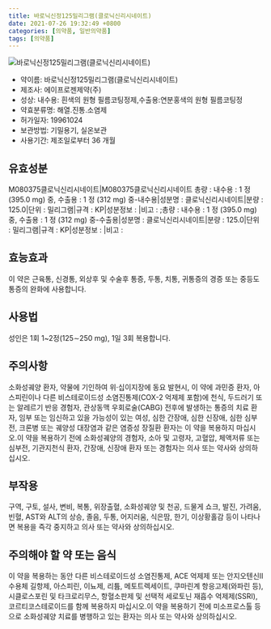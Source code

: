 ```yaml
---
title: 바로닉신정125밀리그램(클로닉신리시네이트)
date: 2021-07-26 19:32:49 +0800
categories: [의약품, 일반의약품]
tags: [의약품]
---
```

![바로닉신정125밀리그램(클로닉신리시네이트)](https://nedrug.mfds.go.kr/pbp/cmn/itemImageDownload/147427336539800150)

- 약이름: 바로닉신정125밀리그램(클로닉신리시네이트)
- 제조사: 에이프로젠제약(주)
- 성상: 내수용: 흰색의 원형 필름코팅정제,수출용:연분홍색의 원형 필름코팅정
- 약효분류명: 해열.진통.소염제
- 허가일자: 19961024
- 보관방법: 기밀용기, 실온보관
- 사용기간: 제조일로부터 36 개월
## 유효성분
M080375클로닉신리시네이트|M080375클로닉신리시네이트
총량 : 내수용 : 1 정 (395.0 mg) 중, 수출용 : 1 정 (312 mg) 중-내수용|성분명 : 클로닉신리시네이트|분량 : 125.0|단위 : 밀리그램|규격 : KP|성분정보 : |비고 : ;총량 : 내수용 : 1 정 (395.0 mg) 중, 수출용 : 1 정 (312 mg) 중-수출용|성분명 : 클로닉신리시네이트|분량 : 125.0|단위 : 밀리그램|규격 : KP|성분정보 : |비고 :
## 효능효과
이 약은 근육통, 신경통, 외상후 및 수술후 통증, 두통, 치통, 귀통증의 경증 또는 중등도 통증의 완화에 사용합니다.
## 사용법
성인은 1회 1~2정(125∼250 mg), 1일 3회 복용합니다.
## 주의사항
소화성궤양 환자, 약물에 기인하여 위·십이지장에 동요 발현시, 이 약에 과민증 환자, 아스피린이나 다른 비스테로이드성 소염진통제(COX-2 억제제 포함)에 천식, 두드러기 또는 알레르기 반응 경험자, 관상동맥 우회로술(CABG) 전후에 발생하는 통증의 치료 환자, 임부 또는 임신하고 있을 가능성이 있는 여성, 심한 간장애, 심한 신장애, 심한 심부전, 크론병 또는 궤양성 대장염과 같은 염증성 장질환 환자는 이 약을 복용하지 마십시오.이 약을 복용하기 전에 소화성궤양의 경험자, 소아 및 고령자, 고혈압, 체액저류 또는 심부전, 기관지천식 환자, 간장애, 신장애 환자 또는 경험자는 의사 또는 약사와 상의하십시오.
## 부작용
구역, 구토, 설사, 변비, 복통, 위장출혈, 소화성궤양 및 천공, 드물게 쇼크, 발진, 가려움, 빈혈, AST와 ALT의 상승, 졸음, 두통, 어지러움, 식은땀, 한기, 이상황홀감 등이 나타나면 복용을 즉각 중지하고 의사 또는 약사와 상의하십시오.
## 주의해야 할 약 또는 음식
이 약을 복용하는 동안 다른 비스테로이드성 소염진통제, ACE 억제제 또는 안지오텐신Ⅱ 수용체 길항제, 아스피린, 이뇨제, 리튬, 메토트렉세이트, 쿠마린계 항응고제(와파린 등), 시클로스포린 및 타크로리무스, 항혈소판제 및 선택적 세로토닌 재흡수 억제제(SSRI), 코르티코스테로이드를 함께 복용하지 마십시오.이 약을 복용하기 전에 미소프로스톨 등으로 소화성궤양 치료를 병행하고 있는 환자는 의사 또는 약사와 상의하십시오.
